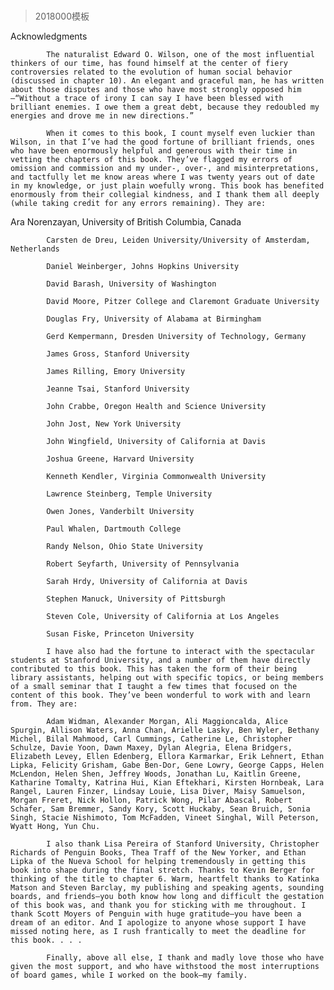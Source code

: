 # 
> 2018000模板

Acknowledgments


			The naturalist Edward O. Wilson, one of the most influential thinkers of our time, has found himself at the center of fiery controversies related to the evolution of human social behavior (discussed in chapter 10). An elegant and graceful man, he has written about those disputes and those who have most strongly opposed him—“Without a trace of irony I can say I have been blessed with brilliant enemies. I owe them a great debt, because they redoubled my energies and drove me in new directions.”

			When it comes to this book, I count myself even luckier than Wilson, in that I’ve had the good fortune of brilliant friends, ones who have been enormously helpful and generous with their time in vetting the chapters of this book. They’ve flagged my errors of omission and commission and my under-, over-, and misinterpretations, and tactfully let me know areas where I was twenty years out of date in my knowledge, or just plain woefully wrong. This book has benefited enormously from their collegial kindness, and I thank them all deeply (while taking credit for any errors remaining). They are:


Ara Norenzayan, University of British Columbia, Canada

			Carsten de Dreu, Leiden University/University of Amsterdam, Netherlands

			Daniel Weinberger, Johns Hopkins University

			David Barash, University of Washington

			David Moore, Pitzer College and Claremont Graduate University

			Douglas Fry, University of Alabama at Birmingham

			Gerd Kempermann, Dresden University of Technology, Germany

			James Gross, Stanford University

			James Rilling, Emory University

			Jeanne Tsai, Stanford University

			John Crabbe, Oregon Health and Science University

			John Jost, New York University

			John Wingfield, University of California at Davis

			Joshua Greene, Harvard University

			Kenneth Kendler, Virginia Commonwealth University

			Lawrence Steinberg, Temple University

			Owen Jones, Vanderbilt University

			Paul Whalen, Dartmouth College

			Randy Nelson, Ohio State University

			Robert Seyfarth, University of Pennsylvania

			Sarah Hrdy, University of California at Davis

			Stephen Manuck, University of Pittsburgh

			Steven Cole, University of California at Los Angeles

			Susan Fiske, Princeton University

			I have also had the fortune to interact with the spectacular students at Stanford University, and a number of them have directly contributed to this book. This has taken the form of their being library assistants, helping out with specific topics, or being members of a small seminar that I taught a few times that focused on the content of this book. They’ve been wonderful to work with and learn from. They are:

			Adam Widman, Alexander Morgan, Ali Maggioncalda, Alice Spurgin, Allison Waters, Anna Chan, Arielle Lasky, Ben Wyler, Bethany Michel, Bilal Mahmood, Carl Cummings, Catherine Le, Christopher Schulze, Davie Yoon, Dawn Maxey, Dylan Alegria, Elena Bridgers, Elizabeth Levey, Ellen Edenberg, Ellora Karmarkar, Erik Lehnert, Ethan Lipka, Felicity Grisham, Gabe Ben-Dor, Gene Lowry, George Capps, Helen McLendon, Helen Shen, Jeffrey Woods, Jonathan Lu, Kaitlin Greene, Katharine Tomalty, Katrina Hui, Kian Eftekhari, Kirsten Hornbeak, Lara Rangel, Lauren Finzer, Lindsay Louie, Lisa Diver, Maisy Samuelson, Morgan Freret, Nick Hollon, Patrick Wong, Pilar Abascal, Robert Schafer, Sam Bremmer, Sandy Kory, Scott Huckaby, Sean Bruich, Sonia Singh, Stacie Nishimoto, Tom McFadden, Vineet Singhal, Will Peterson, Wyatt Hong, Yun Chu.

			I also thank Lisa Pereira of Stanford University, Christopher Richards of Penguin Books, Thea Traff of the New Yorker, and Ethan Lipka of the Nueva School for helping tremendously in getting this book into shape during the final stretch. Thanks to Kevin Berger for thinking of the title to chapter 6. Warm, heartfelt thanks to Katinka Matson and Steven Barclay, my publishing and speaking agents, sounding boards, and friends—you both know how long and difficult the gestation of this book was, and thank you for sticking with me throughout. I thank Scott Moyers of Penguin with huge gratitude—you have been a dream of an editor. And I apologize to anyone whose support I have missed noting here, as I rush frantically to meet the deadline for this book. . . .

			Finally, above all else, I thank and madly love those who have given the most support, and who have withstood the most interruptions of board games, while I worked on the book—my family.

